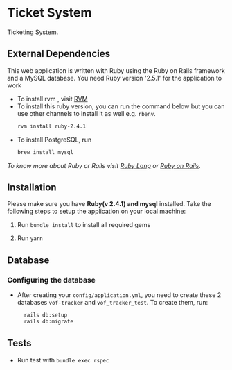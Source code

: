 # Ticket System

Ticketing System.

## External Dependencies

This web application is written with Ruby using the Ruby on Rails framework and a MySQL database. You need Ruby version '2.5.1' for the application to work

- To install rvm , visit [RVM](https://rvm.io/rvm/install)
- To install this ruby version, you can run the command below but you can use other channels to install it as well e.g. `rbenv`.
  ```bash
  rvm install ruby-2.4.1
  ```
- To install PostgreSQL, run
  ```bash
  brew install mysql
  ```

_To know more about Ruby or Rails visit [Ruby Lang](https://www.ruby-lang.org) or [Ruby on Rails](http://rubyonrails.org/)._

## Installation

Please make sure you have **Ruby(v 2.4.1) and mysql** installed. Take the following steps to setup the application on your local machine:

1. Run `bundle install` to install all required gems

2. Run `yarn`

## Database

### Configuring the database

- After creating your `config/application.yml`, you need to create these 2 databases `vof-tracker` and `vof_tracker_test`. To create them, run:

  ```bash
    rails db:setup
    rails db:migrate
  ```

## Tests

- Run test with `bundle exec rspec`
